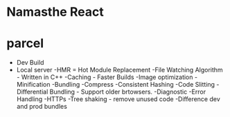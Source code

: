# Namasthe React


# parcel
- Dev Build
- Local server
-HMR = Hot Module Replacement
-File Watching Algorithm - Written in C++
-Caching - Faster Builds
-Image optimization
-Minification
-Bundling
-Compress
-Consistent Hashing
-Code Slitting 
-Differential Bundling - Support older brtowsers.
-Diagnostic
-Error Handling
-HTTPs
-Tree shaking - remove unused code 
-Difference dev and prod bundles



